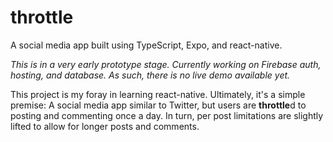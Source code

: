 # throttle 

A social media app built using TypeScript, Expo, and react-native. 

_This is in a very early prototype stage. Currently working on Firebase auth, hosting, and database. As such, there is no live demo available yet._

This project is my foray in learning react-native. Ultimately, it's a simple premise: A social media app similar to Twitter, but users are **throttle**d to posting and commenting once a day. In turn, per post limitations are slightly lifted to allow for longer posts and comments. 